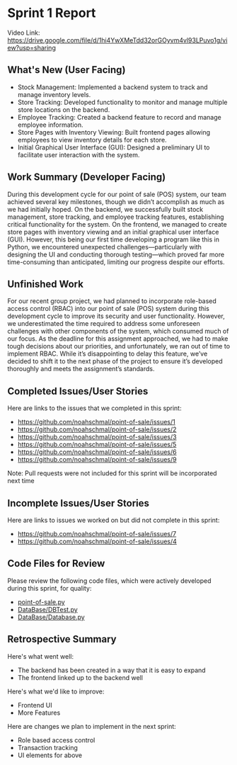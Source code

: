 # Sprint 1 Report 
Video Link: https://drive.google.com/file/d/1hi4YwXMeTdd32orGOyvm4vl93LPuvo1g/view?usp=sharing
## What's New (User Facing)
 * Stock Management: Implemented a backend system to track and manage inventory levels.
 * Store Tracking: Developed functionality to monitor and manage multiple store locations on the backend.
 * Employee Tracking: Created a backend feature to record and manage employee information.
 * Store Pages with Inventory Viewing: Built frontend pages allowing employees to view inventory details for each store.
 * Initial Graphical User Interface (GUI): Designed a preliminary UI to facilitate user interaction with the system.

## Work Summary (Developer Facing)
During this development cycle for our point of sale (POS) system, our team achieved several key milestones, though we didn’t accomplish 
as much as we had initially hoped. On the backend, we successfully built stock management, store tracking, and employee tracking 
features, establishing critical functionality for the system. On the frontend, we managed to create store pages with inventory viewing 
and an initial graphical user interface (GUI). However, this being our first time developing a program like this in Python, we 
encountered unexpected challenges—particularly with designing the UI and conducting thorough testing—which proved far more 
time-consuming than anticipated, limiting our progress despite our efforts.

## Unfinished Work
For our recent group project, we had planned to incorporate role-based access control (RBAC) into our point of sale (POS) system 
during this development cycle to improve its security and user functionality. However, we underestimated the time required to 
address some unforeseen challenges with other components of the system, which consumed much of our focus. As the deadline for this 
assignment approached, we had to make tough decisions about our priorities, and unfortunately, we ran out of time to implement RBAC. 
While it’s disappointing to delay this feature, we’ve decided to shift it to the next phase of the project to ensure it’s developed 
thoroughly and meets the assignment’s standards.

## Completed Issues/User Stories
Here are links to the issues that we completed in this sprint:
 * https://github.com/noahschmal/point-of-sale/issues/1
 * https://github.com/noahschmal/point-of-sale/issues/2
 * https://github.com/noahschmal/point-of-sale/issues/3
 * https://github.com/noahschmal/point-of-sale/issues/5
 * https://github.com/noahschmal/point-of-sale/issues/6
 * https://github.com/noahschmal/point-of-sale/issues/9

Note: Pull requests were not included for this sprint will be incorporated next time
 
## Incomplete Issues/User Stories
Here are links to issues we worked on but did not complete in this sprint:
 * https://github.com/noahschmal/point-of-sale/issues/7
 * https://github.com/noahschmal/point-of-sale/issues/4

## Code Files for Review
Please review the following code files, which were actively developed during this sprint, for quality:
 * [point-of-sale.py](https://github.com/noahschmal/point-of-sale/blob/main/point-of-sale.py)
 * [DataBase/DBTest.py](https://github.com/noahschmal/point-of-sale/blob/main/DataBase/DBTest.py)
 * [DataBase/Database.py](https://github.com/noahschmal/point-of-sale/blob/main/DataBase/Database.py)
 
## Retrospective Summary
Here's what went well:
  * The backend has been created in a way that it is easy to expand
  * The frontend linked up to the backend well
 
Here's what we'd like to improve:
   * Frontend UI 
   * More Features
  
Here are changes we plan to implement in the next sprint:
   * Role based access control
   * Transaction tracking
   * UI elements for above